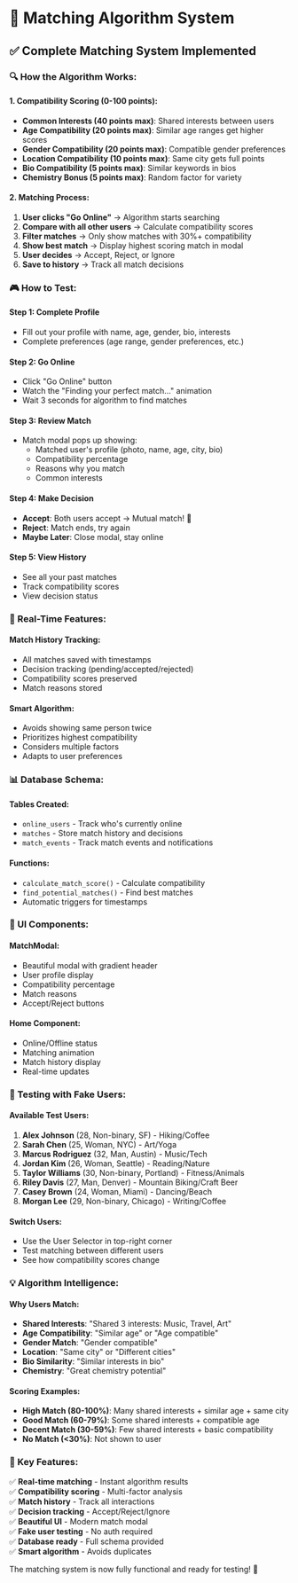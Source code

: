 # 🎯 Matching Algorithm System

## ✅ **Complete Matching System Implemented**

### **🔍 How the Algorithm Works:**

#### **1. Compatibility Scoring (0-100 points):**
- **Common Interests (40 points max)**: Shared interests between users
- **Age Compatibility (20 points max)**: Similar age ranges get higher scores
- **Gender Compatibility (20 points max)**: Compatible gender preferences
- **Location Compatibility (10 points max)**: Same city gets full points
- **Bio Compatibility (5 points max)**: Similar keywords in bios
- **Chemistry Bonus (5 points max)**: Random factor for variety

#### **2. Matching Process:**
1. **User clicks "Go Online"** → Algorithm starts searching
2. **Compare with all other users** → Calculate compatibility scores
3. **Filter matches** → Only show matches with 30%+ compatibility
4. **Show best match** → Display highest scoring match in modal
5. **User decides** → Accept, Reject, or Ignore
6. **Save to history** → Track all match decisions

### **🎮 How to Test:**

#### **Step 1: Complete Profile**
- Fill out your profile with name, age, gender, bio, interests
- Complete preferences (age range, gender preferences, etc.)

#### **Step 2: Go Online**
- Click "Go Online" button
- Watch the "Finding your perfect match..." animation
- Wait 3 seconds for algorithm to find matches

#### **Step 3: Review Match**
- Match modal pops up showing:
  - Matched user's profile (photo, name, age, city, bio)
  - Compatibility percentage
  - Reasons why you match
  - Common interests

#### **Step 4: Make Decision**
- **Accept**: Both users accept → Mutual match! 🎉
- **Reject**: Match ends, try again
- **Maybe Later**: Close modal, stay online

#### **Step 5: View History**
- See all your past matches
- Track compatibility scores
- View decision status

### **🔄 Real-Time Features:**

#### **Match History Tracking:**
- All matches saved with timestamps
- Decision tracking (pending/accepted/rejected)
- Compatibility scores preserved
- Match reasons stored

#### **Smart Algorithm:**
- Avoids showing same person twice
- Prioritizes highest compatibility
- Considers multiple factors
- Adapts to user preferences

### **📊 Database Schema:**

#### **Tables Created:**
- `online_users` - Track who's currently online
- `matches` - Store match history and decisions
- `match_events` - Track match events and notifications

#### **Functions:**
- `calculate_match_score()` - Calculate compatibility
- `find_potential_matches()` - Find best matches
- Automatic triggers for timestamps

### **🎨 UI Components:**

#### **MatchModal:**
- Beautiful modal with gradient header
- User profile display
- Compatibility percentage
- Match reasons
- Accept/Reject buttons

#### **Home Component:**
- Online/Offline status
- Matching animation
- Match history display
- Real-time updates

### **🚀 Testing with Fake Users:**

#### **Available Test Users:**
1. **Alex Johnson** (28, Non-binary, SF) - Hiking/Coffee
2. **Sarah Chen** (25, Woman, NYC) - Art/Yoga
3. **Marcus Rodriguez** (32, Man, Austin) - Music/Tech
4. **Jordan Kim** (26, Woman, Seattle) - Reading/Nature
5. **Taylor Williams** (30, Non-binary, Portland) - Fitness/Animals
6. **Riley Davis** (27, Man, Denver) - Mountain Biking/Craft Beer
7. **Casey Brown** (24, Woman, Miami) - Dancing/Beach
8. **Morgan Lee** (29, Non-binary, Chicago) - Writing/Coffee

#### **Switch Users:**
- Use the User Selector in top-right corner
- Test matching between different users
- See how compatibility scores change

### **💡 Algorithm Intelligence:**

#### **Why Users Match:**
- **Shared Interests**: "Shared 3 interests: Music, Travel, Art"
- **Age Compatibility**: "Similar age" or "Age compatible"
- **Gender Match**: "Gender compatible"
- **Location**: "Same city" or "Different cities"
- **Bio Similarity**: "Similar interests in bio"
- **Chemistry**: "Great chemistry potential"

#### **Scoring Examples:**
- **High Match (80-100%)**: Many shared interests + similar age + same city
- **Good Match (60-79%)**: Some shared interests + compatible age
- **Decent Match (30-59%)**: Few shared interests + basic compatibility
- **No Match (<30%)**: Not shown to user

### **🎯 Key Features:**

✅ **Real-time matching** - Instant algorithm results  
✅ **Compatibility scoring** - Multi-factor analysis  
✅ **Match history** - Track all interactions  
✅ **Decision tracking** - Accept/Reject/Ignore  
✅ **Beautiful UI** - Modern match modal  
✅ **Fake user testing** - No auth required  
✅ **Database ready** - Full schema provided  
✅ **Smart algorithm** - Avoids duplicates  

The matching system is now fully functional and ready for testing! 🚀
